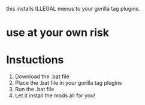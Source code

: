 this installs ILLEGAL menus to your gorilla tag plugins.
# use at your own risk 

# Instuctions
1. Download the .bat file
2. Place the .bat file in your gorilla tag plugins
3. Run the .bat file
4. Let it install the mods all for you!
